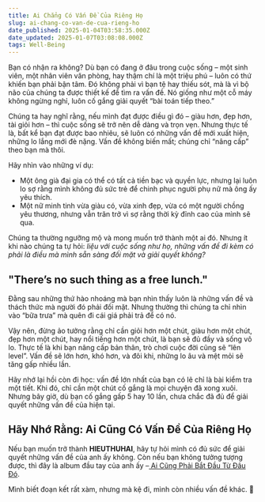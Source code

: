 ```yaml
---
title: Ai Chẳng Có Vấn Đề Của Riêng Họ
slug: ai-chang-co-van-de-cua-rieng-ho
date_published: 2025-01-04T03:58:35.000Z
date_updated: 2025-01-07T03:08:08.000Z
tags: Well-Being
---
```


Bạn có nhận ra không? Dù bạn có đang ở đâu trong cuộc sống – một sinh viên, một nhân viên văn phòng, hay thậm chí là một triệu phú – luôn có thứ khiến bạn phải bận tâm. Đó không phải vì bạn tệ hay thiếu sót, mà là vì bộ não của chúng ta được thiết kế để tìm ra vấn đề. Nó giống như một cỗ máy không ngừng nghỉ, luôn cố gắng giải quyết “bài toán tiếp theo.”

Chúng ta hay nghĩ rằng, nếu mình đạt được điều gì đó – giàu hơn, đẹp hơn, tài giỏi hơn – thì cuộc sống sẽ trở nên dễ dàng và trọn vẹn. Nhưng thực tế là, bất kể bạn đạt được bao nhiêu, sẽ luôn có những vấn đề mới xuất hiện, những lo lắng mới đè nặng. Vấn đề không biến mất; chúng chỉ “nâng cấp” theo bạn mà thôi.

Hãy nhìn vào những ví dụ:

- Một ông già đại gia có thể có tất cả tiền bạc và quyền lực, nhưng lại luôn lo sợ rằng mình không đủ sức trẻ để chinh phục người phụ nữ mà ông ấy yêu thích.
- Một nữ minh tinh vừa giàu có, vừa xinh đẹp, vừa có một người chồng yêu thương, nhưng vẫn trăn trở vì sợ rằng thời kỳ đỉnh cao của mình sẽ qua.

Chúng ta thường ngưỡng mộ và mong muốn trở thành một ai đó. Nhưng ít khi nào chúng ta tự hỏi: *liệu với cuộc sống như họ, những vấn đề đi kèm có phải là điều mà mình sẵn sàng đối mặt và giải quyết không?*

## **"There’s no such thing as a free lunch**."

Đằng sau những thứ hào nhoáng mà bạn nhìn thấy luôn là những vấn đề và thách thức mà người đó phải đối mặt. Nhưng thường thì chúng ta chỉ nhìn vào “bữa trưa” mà quên đi cái giá phải trả để có nó.

Vậy nên, đừng ảo tưởng rằng chỉ cần giỏi hơn một chút, giàu hơn một chút, đẹp hơn một chút, hay nổi tiếng hơn một chút, là bạn sẽ đủ đầy và sống vô lo. Thực tế là khi bạn nâng cấp bản thân, trò chơi cuộc đời cũng sẽ “lên level”. Vấn đề sẽ lớn hơn, khó hơn, và đôi khi, những lo âu và mệt mỏi sẽ tăng gấp nhiều lần.

Hãy nhớ lại hồi còn đi học: vấn đề lớn nhất của bạn có lẽ chỉ là bài kiểm tra một tiết. Khi đó, chỉ cần một chút cố gắng là mọi chuyện đã xong xuôi. Nhưng bây giờ, dù bạn cố gắng gấp 5 hay 10 lần, chưa chắc đã đủ để giải quyết những vấn đề của hiện tại.

## Hãy Nhớ Rằng: Ai Cũng Có Vấn Đề Của Riêng Họ

Nếu bạn muốn trở thành **HIEUTHUHAI**, hãy tự hỏi mình có đủ sức để giải quyết những vấn đề của anh ấy không. Còn nếu bạn không tưởng tượng được, thì đây là album đầu tay của anh ấy –[ Ai Cũng Phải Bắt Đầu Từ Đâu Đó](https://youtube.com/playlist?list=PLfxWNJNjpAS8WWuZ1Nh1ea4Va0DTQYl8d&amp;si=60Wh729J0DE92ZeT). 

Mình biết đoạn kết rất xàm, nhưng mà kệ đi, mình còn nhiều vấn đề khác. 🤣
